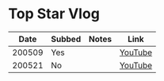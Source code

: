 # Top Star Vlog

| Date   | Subbed | Notes | Link                                    |
|--------|--------|-------|-----------------------------------------|
| 200509 | Yes    |       | [YouTube](https://youtu.be/2e8FwZuPoM0) |
| 200521 | No     |       | [YouTube](https://youtu.be/gfDfgwxDA3o) |